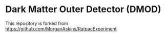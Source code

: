 # Dark Matter Outer Detector (DMOD)

This repository is forked from https://github.com/MorganAskins/RatpacExperiment
